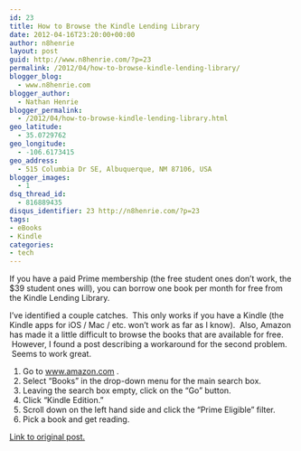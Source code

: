 ```yaml
---
id: 23
title: How to Browse the Kindle Lending Library
date: 2012-04-16T23:20:00+00:00
author: n8henrie
layout: post
guid: http://www.n8henrie.com/?p=23
permalink: /2012/04/how-to-browse-kindle-lending-library/
blogger_blog:
  - www.n8henrie.com
blogger_author:
  - Nathan Henrie
blogger_permalink:
  - /2012/04/how-to-browse-kindle-lending-library.html
geo_latitude:
  - 35.0729762
geo_longitude:
  - -106.6173415
geo_address:
  - 515 Columbia Dr SE, Albuquerque, NM 87106, USA
blogger_images:
  - 1
dsq_thread_id:
  - 816889435
disqus_identifier: 23 http://n8henrie.com/?p=23
tags:
- eBooks
- Kindle
categories:
- tech
---
```

If you have a paid Prime membership (the free student ones don’t work, the $39 student ones will), you can borrow one book per month for free from the Kindle Lending Library. 

I’ve identified a couple catches.  This only works if you have a Kindle (the Kindle apps for iOS / Mac / etc. won’t work as far as I know).  Also, Amazon has made it a little difficult to browse the books that are available for free.  However, I found a post describing a workaround for the second problem.  Seems to work great.

  1. Go to <a href="http://www.amazon.com/" target="_blank">www.amazon.com</a> .
  2. Select “Books” in the drop-down menu for the main search box.
  3. Leaving the search box empty, click on the “Go” button. 
  4. Click “Kindle Edition.”
  5. Scroll down on the left hand side and click the “Prime Eligible” filter.
  6. Pick a book and get reading.

<div>
  <a href="http://www.amazon.com/forum/kindle/ref=cm_cd_et_md_pl?_encoding=UTF8&cdForum=Fx1D7SY3BVSESG&cdMsgNo=1&cdPage=1&cdSort=oldest&cdThread=Tx1HZ9HXXB24KWR&cdMsgID=MxCVA136CBVQB2#MxCVA136CBVQB2" target="_blank">Link to original post.</a>
</div>

<div>
</div>

<div>
</div>
